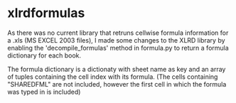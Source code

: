 # xlrdformulas

As there was no current library that retruns cellwise formula information for a .xls (MS EXCEL 2003 files), I made some changes to the XLRD library by enabling the 'decompile_formulas' method in formula.py to return a formula dictionary for each book.

The formula dictionary is a dictionaty with sheet name as key and an array of tuples containing the cell index with its formula.
(The cells containing "SHAREDFML" are not included, however the first cell in which the formula was typed in is included)

